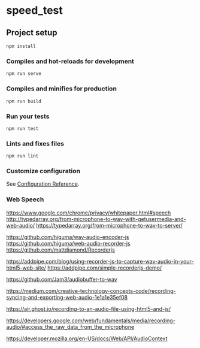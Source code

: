 # speed_test

## Project setup
```
npm install
```

### Compiles and hot-reloads for development
```
npm run serve
```

### Compiles and minifies for production
```
npm run build
```

### Run your tests
```
npm run test
```

### Lints and fixes files
```
npm run lint
```

### Customize configuration
See [Configuration Reference](https://cli.vuejs.org/config/).

### Web Speech
https://www.google.com/chrome/privacy/whitepaper.html#speech
http://typedarray.org/from-microphone-to-wav-with-getusermedia-and-web-audio/
https://typedarray.org/from-microphone-to-wav-to-server/

https://github.com/higuma/wav-audio-encoder-js
https://github.com/higuma/web-audio-recorder-js
https://github.com/mattdiamond/Recorderjs

https://addpipe.com/blog/using-recorder-js-to-capture-wav-audio-in-your-html5-web-site/
https://addpipe.com/simple-recorderjs-demo/

https://github.com/Jam3/audiobuffer-to-wav

https://medium.com/creative-technology-concepts-code/recording-syncing-and-exporting-web-audio-1e1a1e35ef08

https://air.ghost.io/recording-to-an-audio-file-using-html5-and-js/

https://developers.google.com/web/fundamentals/media/recording-audio/#access_the_raw_data_from_the_microphone

https://developer.mozilla.org/en-US/docs/Web/API/AudioContext